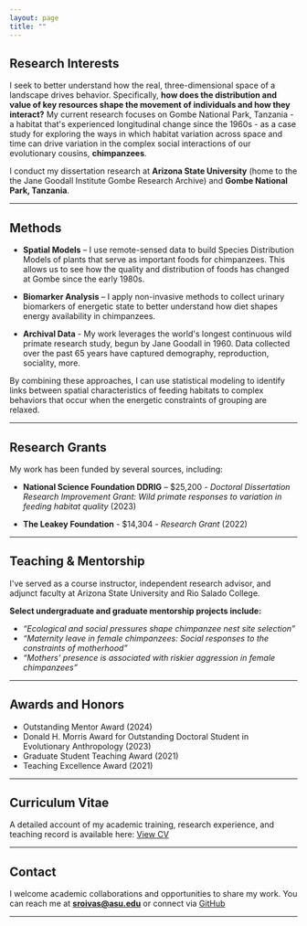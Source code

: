 ```yaml
---
layout: page
title: ""
---
```

## Research Interests
I seek to better understand how the real, three-dimensional space of a landscape drives behavior. Specifically, **how does the distribution and value of key resources shape the movement of individuals and how they interact?** My current research focuses on Gombe National Park, Tanzania - a habitat that's experienced longitudinal change since the 1960s - as a case study for exploring the ways in which habitat variation across space and time can drive variation in the complex social interactions of our evolutionary cousins, **chimpanzees**.

I conduct my dissertation research at **Arizona State University** (home to the the Jane Goodall Institute Gombe Research Archive) and **Gombe National Park, Tanzania**.


---

## Methods
- **Spatial Models** – I use remote-sensed data to build Species Distribution Models of plants that serve as important foods for chimpanzees. This allows us to see how the quality and distribution of foods has changed at Gombe since the early 1980s.

- **Biomarker Analysis** – I apply non-invasive methods to collect urinary biomarkers of energetic state to better understand how diet shapes energy availability in chimpanzees.

- **Archival Data** - My work leverages the world's longest continuous wild primate research study, begun by Jane Goodall in 1960. Data collected over the past 65 years have captured demography, reproduction, sociality, more. 

By combining these approaches, I can use statistical modeling to identify links between spatial characteristics of feeding habitats to complex behaviors that occur when the energetic constraints of grouping are relaxed. 


---

## Research Grants
My work has been funded by several sources, including:
- **National Science Foundation DDRIG** – $25,200 - _Doctoral Dissertation Research Improvement Grant: Wild primate responses to variation in feeding habitat quality_ (2023)

- **The Leakey Foundation** - $14,304 - _Research Grant_ (2022)


---

## Teaching & Mentorship
I've served as a course instructor, independent research advisor, and adjunct faculty at Arizona State University and Rio Salado College.

**Select undergraduate and graduate mentorship projects include:** 
- _“Ecological and social pressures shape chimpanzee nest site selection”_
- _“Maternity leave in female chimpanzees: Social responses to the constraints of motherhood”_
- _“Mothers’ presence is associated with riskier aggression in female chimpanzees”_

---

## Awards and Honors
 - Outstanding Mentor Award (2024)
 - Donald H. Morris Award for Outstanding Doctoral Student in Evolutionary Anthropology (2023)
 - Graduate Student Teaching Award (2021)
 - Teaching Excellence Award (2021)

---

## Curriculum Vitae
A detailed account of my academic training, research experience, and teaching record is available here:  [View CV](/cv)  

---

## Contact
I welcome academic collaborations and opportunities to share my work.  You can reach me at   **sroivas@asu.edu**  or connect via  [GitHub](https://github.com/shannonroivas)

---


